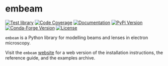 # embeam

[![Test library](https://github.com/mrfitzpa/embeam/actions/workflows/test_library.yml/badge.svg)](https://github.com/mrfitzpa/embeam/actions/workflows/test_library.yml)
[![Code Coverage](https://img.shields.io/endpoint?url=https://gist.githubusercontent.com/mrfitzpa/d59cde9e9c2327d28f927c8316a1c7f4/raw/embeam_coverage_badge.json)](https://github.com/mrfitzpa/embeam/actions/workflows/measure_code_coverage.yml)
[![Documentation](https://img.shields.io/badge/docs-read-brightgreen)](https://mrfitzpa.github.io/embeam)
[![PyPi Version](https://img.shields.io/pypi/v/embeam.svg)](https://pypi.org/project/embeam)
[![Conda-Forge Version](https://img.shields.io/conda/vn/conda-forge/embeam.svg)](https://anaconda.org/conda-forge/embeam)
[![License](https://img.shields.io/badge/License-GPLv3-blue.svg)](https://www.gnu.org/licenses/gpl-3.0)

`embeam` is a Python library for modelling beams and lenses in electron
microscopy.

Visit the `embeam` [website](https://mrfitzpa.github.io/embeam) for a web version
of the installation instructions, the reference guide, and the examples archive.

<!--
For those reading raw .rst files, see file `docs/INSTALL.rst` for instructions
on installing the `embeam` library.
-->